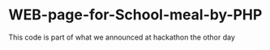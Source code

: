 # WEB-page-for-School-meal-by-PHP
This code is part of what we announced at hackathon the othor day
